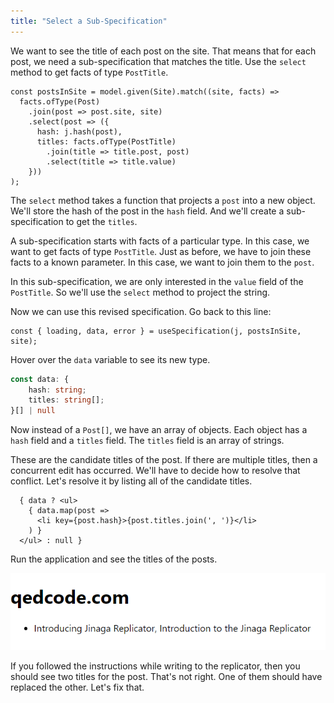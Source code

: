 ```yaml
---
title: "Select a Sub-Specification"
---
```


We want to see the title of each post on the site.
That means that for each post, we need a sub-specification that matches the title.
Use the `select` method to get facts of type `PostTitle`.

```tsx
const postsInSite = model.given(Site).match((site, facts) =>
  facts.ofType(Post)
    .join(post => post.site, site)
    .select(post => ({
      hash: j.hash(post),
      titles: facts.ofType(PostTitle)
        .join(title => title.post, post)
        .select(title => title.value)
    }))
);
```

The `select` method takes a function that projects a `post` into a new object.
We'll store the hash of the post in the `hash` field.
And we'll create a sub-specification to get the `titles`.

A sub-specification starts with facts of a particular type.
In this case, we want to get facts of type `PostTitle`.
Just as before, we have to join these facts to a known parameter.
In this case, we want to join them to the `post`.

In this sub-specification, we are only interested in the `value` field of the `PostTitle`.
So we'll use the `select` method to project the string.

Now we can use this revised specification.
Go back to this line:

```tsx
const { loading, data, error } = useSpecification(j, postsInSite, site);
```

Hover over the `data` variable to see its new type.

```typescript
const data: {
    hash: string;
    titles: string[];
}[] | null
```

Now instead of a `Post[]`, we have an array of objects.
Each object has a `hash` field and a `titles` field.
The `titles` field is an array of strings.

These are the candidate titles of the post.
If there are multiple titles, then a concurrent edit has occurred.
We'll have to decide how to resolve that conflict.
Let's resolve it by listing all of the candidate titles.

```tsx
  { data ? <ul>
    { data.map(post =>
      <li key={post.hash}>{post.titles.join(', ')}</li>
    ) }
  </ul> : null }
```

Run the application and see the titles of the posts.

![All titles of the post are shown](./attachments/post-all-titles.png)

If you followed the instructions while writing to the replicator, then you should see two titles for the post.
That's not right.
One of them should have replaced the other.
Let's fix that.